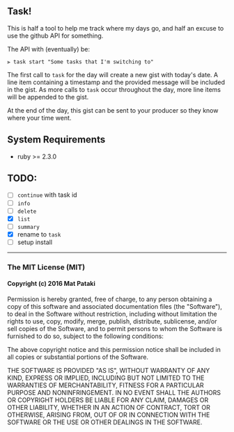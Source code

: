 ## Task!

This is half a tool to help me track where my days go, and half an excuse to use the github API for something.

The API with (eventually) be:
```shell
⫸ task start "Some tasks that I'm switching to"
```
The first call to `task` for the day will create a new gist with today's date. A line item containing a timestamp and the provided message will be included in the gist. As more calls to `task` occur throughout the day, more line items will be appended to the gist.

At the end of the day, this gist can be sent to your producer so they know where your time went.

## System Requirements

- ruby >= 2.3.0

## TODO:

- [ ] `continue` with task id
- [ ] `info`
- [ ] `delete`
- [x] `list`
- [ ] `summary`
- [x] rename to `task`
- [ ] setup install

--------------------

### The MIT License (MIT)
#### Copyright (c) 2016 Mat Pataki

Permission is hereby granted, free of charge, to any person obtaining a copy of this software and associated documentation files (the "Software"), to deal in the Software without restriction, including without limitation the rights to use, copy, modify, merge, publish, distribute, sublicense, and/or sell copies of the Software, and to permit persons to whom the Software is furnished to do so, subject to the following conditions:

The above copyright notice and this permission notice shall be included in all copies or substantial portions of the Software.

THE SOFTWARE IS PROVIDED "AS IS", WITHOUT WARRANTY OF ANY KIND, EXPRESS OR IMPLIED, INCLUDING BUT NOT LIMITED TO THE WARRANTIES OF MERCHANTABILITY, FITNESS FOR A PARTICULAR PURPOSE AND NONINFRINGEMENT. IN NO EVENT SHALL THE AUTHORS OR COPYRIGHT HOLDERS BE LIABLE FOR ANY CLAIM, DAMAGES OR OTHER LIABILITY, WHETHER IN AN ACTION OF CONTRACT, TORT OR OTHERWISE, ARISING FROM, OUT OF OR IN CONNECTION WITH THE SOFTWARE OR THE USE OR OTHER DEALINGS IN THE SOFTWARE.
